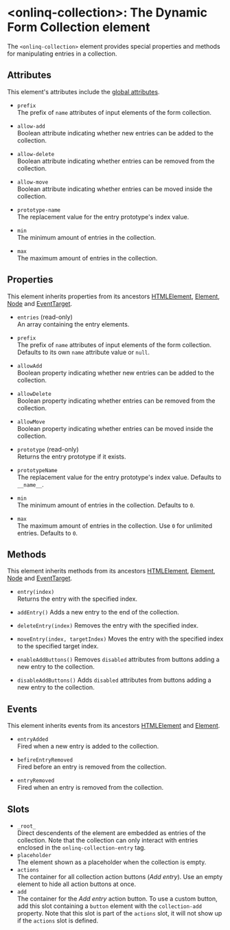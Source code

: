 # &lt;onlinq-collection&gt;: The Dynamic Form Collection element

The `<onlinq-collection>` element provides special properties and methods for
manipulating entries in a collection.

## Attributes

This element's attributes include the [global attributes][mdn-global-attributes].

- `prefix`  
  The prefix of `name` attributes of input elements of the form collection.

- `allow-add`  
  Boolean attribute indicating whether new entries can be added to the
  collection.

- `allow-delete`  
  Boolean attribute indicating whether entries can be removed from the
  collection.

- `allow-move`  
  Boolean attribute indicating whether entries can be moved inside the
  collection.

- `prototype-name`  
  The replacement value for the entry prototype's index value.  

- `min`  
  The minimum amount of entries in the collection.

- `max`  
  The maximum amount of entries in the collection.

## Properties

This element inherits properties from its ancestors [HTMLElement][mdn-htmlelement],
[Element][mdn-element], [Node][mdn-node] and [EventTarget][mdn-eventtarget].

- `entries` (read-only)  
  An array containing the entry elements.

- `prefix`  
  The prefix of `name` attributes of input elements of the form collection.
  Defaults to its own `name` attribute value or `null`.

- `allowAdd`  
  Boolean property indicating whether new entries can be added to the
  collection.

- `allowDelete`  
  Boolean property indicating whether entries can be removed from the
  collection.

- `allowMove`  
  Boolean property indicating whether entries can be moved inside the
  collection.

- `prototype` (read-only)  
  Returns the entry prototype if it exists.

- `prototypeName`  
  The replacement value for the entry prototype's index value. Defaults to
  `__name__`.

- `min`  
  The minimum amount of entries in the collection. Defaults to `0`.

- `max`  
  The maximum amount of entries in the collection. Use `0` for unlimited
  entries. Defaults to `0`.

## Methods

This element inherits methods from its ancestors [HTMLElement][mdn-htmlelement],
[Element][mdn-element], [Node][mdn-node] and [EventTarget][mdn-eventtarget].

- `entry(index)`  
  Returns the entry with the specified index.

- `addEntry()`
  Adds a new entry to the end of the collection.

- `deleteEntry(index)`
  Removes the entry with the specified index.

- `moveEntry(index, targetIndex)`
  Moves the entry with the specified index to the specified target index.

- `enableAddButtons()`
  Removes `disabled` attributes from buttons adding a new entry to the
  collection.

- `disableAddButtons()`
  Adds `disabled` attributes from buttons adding a new entry to the
  collection.

## Events

This element inherits events from its ancestors [HTMLElement][mdn-htmlelement]
and [Element][mdn-element].

- `entryAdded`  
  Fired when a new entry is added to the collection.

- `befireEntryRemoved`  
  Fired before an entry is removed from the collection.

- `entryRemoved`  
  Fired when an entry is removed from the collection.

## Slots

- `_root_`  
  Direct descendents of the element are embedded as entries of the collection. 
  Note that the collection can only interact with entries enclosed in the
  `onlinq-collection-entry` tag.
- `placeholder`  
  The element shown as a placeholder when the collection is empty.
- `actions`  
  The container for all collection action buttons (*Add entry*). Use an empty
  element to hide all action buttons at once.
- `add`  
  The container for the *Add entry* action button. To use a custom button, add
  this slot containing a `button` element with the `collection-add` property.
  Note that this slot is part of the `actions` slot, it will not show up if the
  `actions` slot is defined.

[mdn-global-attributes]: https://developer.mozilla.org/en-US/docs/Web/HTML/Global_attributes
[mdn-htmlelement]: https://developer.mozilla.org/en-US/docs/Web/API/HTMLElement
[mdn-element]: https://developer.mozilla.org/en-US/docs/Web/API/Element
[mdn-node]: https://developer.mozilla.org/en-US/docs/Web/API/Node
[mdn-eventtarget]: https://developer.mozilla.org/en-US/docs/Web/API/EventTarget
